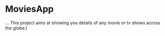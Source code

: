 # MoviesApp
...
This project aims at showing you details of any movie or tv shows across the globe:)
